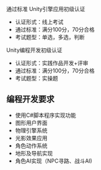 通过标准
Unity引擎应用初级认证
- 认证形式：线上考试
- 通过标准：满分100分，70分合格
- 考试题型：单选，多选，判断

Unity编程开发初级认证
- 认证形式：实践作品开发+评审
- 通过标准：满分100分，70分合格
- 考试题型：实操题

## 编程开发要求
- 使用C#脚本程序实现功能
- 图形用户界面
- 物理引擎系统
- 光影效果应用
- 角色动作系统
- 地形及导航实现
- 角色AI实现（NPC寻路、战斗AI)

## 